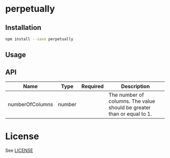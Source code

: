 # perpetually

## Installation

```sh
npm install --save perpetually
```

## Usage

## API

Name | Type | Required | Description
-----|------|----------|------------
numberOfColumns | number |  | The number of columns. The value should be greater than or equal to 1.

# License

See [LICENSE](LICENSE)
